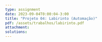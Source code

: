 ```yaml
---
type: assignment
date: 2023-09-04T0:00:04-3:00
title: "Projeto 04: Labirinto (Automação)"
pdf: /assets/trabalhos/labirinto.pdf
attachment: 
solutions:
---
```

